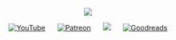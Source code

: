 <!-- Main Header -->
<p align="center">
  <img src="https://raw.githubusercontent.com/narlock/narlock/main/assets/title_new.png" />
</p>

<!-- Social Links -->
<p align="center">
    <a href="https://youtube.com/narlock" style="padding:10px;"><img src="https://i.imgur.com/5npSWBq.png" alt="YouTube"></a>
    <a href="https://patreon.com/narlock" style="padding:10px;"><img src="https://i.imgur.com/iXAguWQ.png" alt="Patreon"></a>
    <a href="https://twitter.com/narlockSoftware" style="padding:10px;"><img src="https://i.imgur.com/W8iSkd5.png"></a>
    <a href="https://goodreads.com/narlock" style="padding:10px;"><img src="https://i.imgur.com/eMRUzs6.png" alt="Goodreads"></a>
<p>
